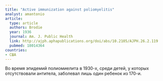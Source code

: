 ```yaml
---
title: "Active immunization against poliomyelitis"
analyst: amantonio
article:
  type: article
  authors: Brodie
  year: 1936
  journal: Am. J. Public Health
  link: http://ajph.aphapublications.org/doi/abs/10.2105/AJPH.26.2.119
  pubmed: 18014364
countries:
- США
---
```


Во время эпидемий полиомиелита в 1930-х, среди детей, у которых отсутствовали антитела, заболевал лишь один ребенок из 170-и.
